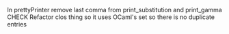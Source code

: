 In prettyPrinter remove last comma from print_substitution and print_gamma CHECK
Refactor clos thing so it uses OCaml's set so there is no duplicate entries